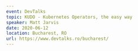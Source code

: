 ```yaml
---
event: DevTalks
topic: KUDO - Kubernetes Operators, the easy way
speaker: Matt Jarvis
date: 2020-06-12
location: Bucharest, RO
url: https://www.devtalks.ro/bucharest/
---
```


<!-- some more info about the event could go here -->

<!-- more -->
